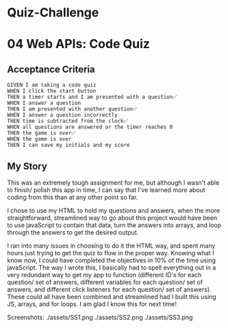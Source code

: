 # Quiz-Challenge

# 04 Web APIs: Code Quiz

## Acceptance Criteria

```
GIVEN I am taking a code quiz
WHEN I click the start button
THEN a timer starts and I am presented with a question✅
WHEN I answer a question
THEN I am presented with another question✅
WHEN I answer a question incorrectly
THEN time is subtracted from the clock✅
WHEN all questions are answered or the timer reaches 0
THEN the game is over✅
WHEN the game is over
THEN I can save my initials and my score
```

## My Story

This was an extremely tough assignment for me, but although I wasn't able to finish/ polish this app in time, I can say that I've learned more about coding from this than at any other point so far.

I chose to use my HTML to hold my questions and answers, when the more straightforward, streamlined way to go about this project would have been to use javaScript to contain that data, turn the answers into arrays, and loop through the answers to get the desired output. 

I ran into many issues in choosing to do it the HTML way, and spent many hours just trying to get the quiz to flow in the proper way. Knowing what I know now, I could have completed the objectives in 10% of the time using javaScript. The way I wrote this, I basically had to spell everything out in a very redundant way to get my app to function (different ID's for each question/ set of answers, different variables for each question/ set of answers, and different click listeners for each question/ set of answers). These could all have been combined and streamlined had I built this using JS, arrays, and for loops. I am glad I know this for next time!

Screenshots:
./assets/SS1.png
./assets/SS2.png
./assets/SS3.png